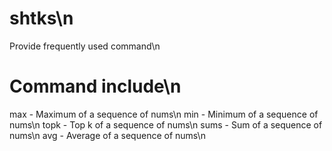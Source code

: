 # shtks\n
Provide frequently used command\n
# Command include\n
max - Maximum of a sequence of nums\n
min - Minimum of a sequence of nums\n
topk - Top k of a sequence of nums\n
sums - Sum of a sequence of nums\n
avg - Average of a sequence of nums\n
